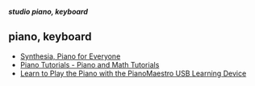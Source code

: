 _**studio piano, keyboard**_

## piano, keyboard

- [Synthesia, Piano for Everyone](http://synthesiagame.com/)
- [Piano Tutorials - Piano and Math Tutorials](https://sites.google.com/site/pianoandmathtutorials/piano-tutorials)
- [Learn to Play the Piano with the PianoMaestro USB Learning Device](http://www.thepianomaestro.com/)

